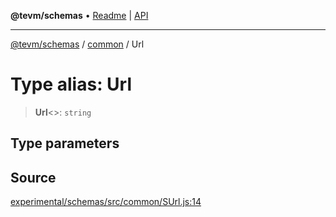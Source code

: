 **@tevm/schemas** • [Readme](../../README.md) \| [API](../../modules.md)

***

[@tevm/schemas](../../README.md) / [common](../README.md) / Url

# Type alias: Url

> **Url**\<\>: `string`

## Type parameters

## Source

[experimental/schemas/src/common/SUrl.js:14](https://github.com/evmts/tevm-monorepo/blob/main/experimental/schemas/src/common/SUrl.js#L14)
